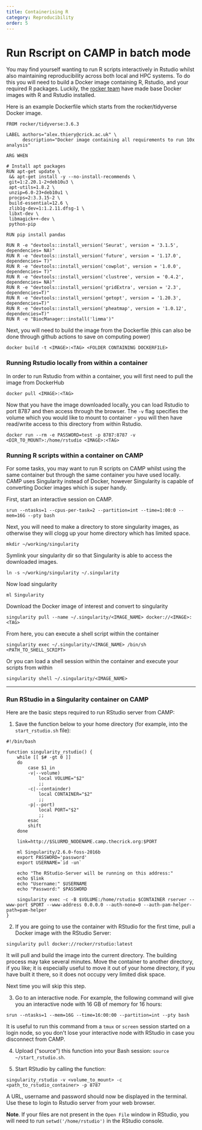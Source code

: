 ```yaml
---
title: Containerising R
category: Reproducibility
order: 5
---
```


<h1 id="run-rscript-on-camp-in-batch-mode">Run Rscript on CAMP in batch mode</h1>

You may find yourself wanting to run R scripts interactively in Rstudio whilst also maintaining reproducibility across both local and HPC systems. To do this you will need to build a Docker image containing R, Rstudio, and your required R packages. Luckily, the [rocker team](https://www.rocker-project.org/) have made base Docker images with R and Rstudio installed.

Here is an example Dockerfile which starts from the rocker/tidyverse Docker image.
```
FROM rocker/tidyverse:3.6.3

LABEL authors="alex.thiery@crick.ac.uk" \
      description="Docker image containing all requirements to run 10x analysis"

ARG WHEN

# Install apt packages
RUN apt-get update \
 && apt-get install -y --no-install-recommends \
 git=1:2.20.1-2+deb10u3 \
 apt-utils=1.8.2 \
 unzip=6.0-23+deb10u1 \
 procps=2:3.3.15-2 \
 build-essential=12.6 \
 zlib1g-dev=1:1.2.11.dfsg-1 \
 libxt-dev \
 libmagick++-dev \
 python-pip

RUN pip install pandas

RUN R -e "devtools::install_version('Seurat', version = '3.1.5', dependencies= NA)"
RUN R -e "devtools::install_version('future', version = '1.17.0', dependencies= T)"
RUN R -e "devtools::install_version('cowplot', version = '1.0.0', dependencies= T)"
RUN R -e "devtools::install_version('clustree', version = '0.4.2', dependencies= NA)"
RUN R -e "devtools::install_version('gridExtra', version = '2.3', dependencies=T)"
RUN R -e "devtools::install_version('getopt', version = '1.20.3', dependencies=T)"
RUN R -e "devtools::install_version('pheatmap', version = '1.0.12', dependencies=T)"
RUN R -e "BiocManager::install('limma')"
```

Next, you will need to build the image from the Dockerfile (this can also be done through github actions to save on computing power)
```
docker build -t <IMAGE>:<TAG> <FOLDER CONTAINING DOCKERFILE>
```

### Running Rstudio locally from within a container

In order to run Rstudio from within a container, you will first need to pull the image from DockerHub
```
docker pull <IMAGE>:<TAG>
```

Now that you have the image downloaded locally, you can load Rstudio to port 8787 and then access through the browser. The `-v` flag specifies the volume which you would like to mount to container - you will then have read/write access to this directory from within Rstudio.
```
docker run --rm -e PASSWORD=test -p 8787:8787 -v <DIR_TO_MOUNT>:/home/rstudio <IMAGE>:<TAG>
```

### Running R scripts within a container on CAMP

For some tasks, you may want to run R scripts on CAMP whilst using the same container but through the same container you have used locally. CAMP uses Singularity instead of Docker, however Singularity is capable of converting Docker images which is super handy.

First, start an interactive session on CAMP.
```
srun --ntasks=1 --cpus-per-task=2 --partition=int --time=1:00:0 --mem=16G --pty bash
```

Next, you will need to make a directory to store singularity images, as otherwise they will clogg up your home directory which has limited space.
```
mkdir ~/working/singularity
```

Symlink your singularity dir so that Singularity is able to access the downloaded images.
```
ln -s ~/working/singularity ~/.singularity
```

Now load singularity
```
ml Singularity
```

Download the Docker image of interest and convert to singularity
```
singularity pull --name ~/.singularity/<IMAGE_NAME> docker://<IMAGE>:<TAG>
```

From here, you can execute a shell script within the container
```
singularity exec ~/.singularity/<IMAGE_NAME> /bin/sh <PATH_TO_SHELL_SCRIPT>
```

Or you can load a shell session within the container and execute your scripts from within
```
singularity shell ~/.singularity/<IMAGE_NAME>
```

___

### Run RStudio in a Singularity container on CAMP

Here are the basic steps required to run RStudio server from CAMP:

1) Save the function below to your home directory (for example, into the `start_rstudio.sh` file):

```
#!/bin/bash

function singularity_rstudio() {
	while [[ $# -gt 0 ]]
	do
	    case $1 in
	    -v|--volume)
	        local VOLUME="$2"
	        ;;
	    -c|--containder)
	        local CONTAINER="$2"
	        ;;
	   	-p|--port)
	        local PORT="$2"
	        ;;
	    esac
	    shift
	done

	link=http://$SLURMD_NODENAME.camp.thecrick.org:$PORT

	ml Singularity/2.6.0-foss-2016b
	export PASSWORD='password'
	export USERNAME=`id -un`

	echo "The RStudio-Server will be running on this address:"
	echo $link
	echo "Username:" $USERNAME
	echo "Password:" $PASSWORD

	singularity exec -c -B $VOLUME:/home/rstudio $CONTAINER rserver --www-port $PORT --www-address 0.0.0.0 --auth-none=0 --auth-pam-helper-path=pam-helper
}
```

2) If you are going to use the container with RStudio for the first time, pull a Docker image with the RStudio Server:

`singularity pull docker://rocker/rstudio:latest`

It will pull and build the image into the current directory. The building process may take several minutes. Move the container to another directory, if you like; it is especially useful to move it out of your home directory, if you have built it there, so it does not occupy very limited disk space. 

Next time you will skip this step.

3) Go to an interactive node. For example, the following command will give you an interactive node with 16 GB of memory for 16 hours:

`srun --ntasks=1 --mem=16G --time=16:00:00 --partition=int --pty bash`

It is useful to run this command from a `tmux` or `screen` session started on a login node, so you don't lose your interactive node with RStudio in case you disconnect from CAMP.

4) Upload ("source") this function into your Bash session: `source ~/start_rstudio.sh`.

5) Start RStudio by calling the function: 

`singularity_rstudio -v <volume_to_mount> -c <path_to_rstudio_container> -p 8787`

A URL, username and password should now be displayed in the terminal. Use these to login to Rstudio server from your web browser.

**Note**. If your files are not present in the `Open File` window in RStudio, you will need to run `setwd('/home/rstudio')` in the RStudio console.
